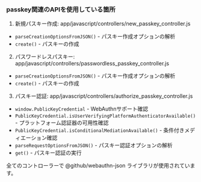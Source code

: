 ### passkey関連のAPIを使用している箇所

  1. 新規パスキー作成: app/javascript/controllers/new_passkey_controller.js

  - `parseCreationOptionsFromJSON()` - パスキー作成オプションの解析
  - `create()` - パスキーの作成

  2. パスワードレスパスキー: app/javascript/controllers/passwordless_passkey_controller.js

  - `parseCreationOptionsFromJSON()` - パスキー作成オプションの解析
  - `create()` - パスキーの作成

  3. パスキー認証: app/javascript/controllers/authorize_passkey_controller.js

  - `window.PublicKeyCredential` - WebAuthnサポート確認
  - `PublicKeyCredential.isUserVerifyingPlatformAuthenticatorAvailable()` - プラットフォーム認証器の可用性確認
  - `PublicKeyCredential.isConditionalMediationAvailable()` - 条件付きメディエーション確認
  - `parseRequestOptionsFromJSON()` - パスキー認証オプションの解析
  - `get()` - パスキー認証の実行

  全てのコントローラーで @github/webauthn-json ライブラリが使用されています。